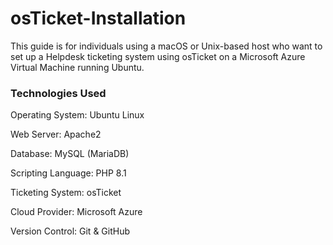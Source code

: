 # osTicket-Installation
This guide is for individuals using a macOS or Unix-based host who want to set up a Helpdesk ticketing system using osTicket on a Microsoft Azure Virtual Machine running Ubuntu.




### Technologies Used

Operating System: Ubuntu Linux

Web Server: Apache2

Database: MySQL (MariaDB)

Scripting Language: PHP 8.1

Ticketing System: osTicket

Cloud Provider: Microsoft Azure

Version Control: Git & GitHub

